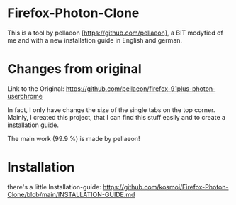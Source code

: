 # Firefox-Photon-Clone

This is a tool by pellaeon [https://github.com/pellaeon], a BIT modyfied of me and with a new installation guide in English and german.


# Changes from original

Link to the Original: https://github.com/pellaeon/firefox-91plus-photon-userchrome

In fact, I only have change the size of the single tabs on the top corner.
Mainly, I created this project, that I can find this stuff easily and to create a installation guide. 

The main work (99.9 %) is made by pellaeon!


# Installation

there's a little Installation-guide: https://github.com/kosmoi/Firefox-Photon-Clone/blob/main/INSTALLATION-GUIDE.md
